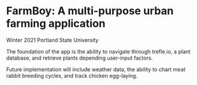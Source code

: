 # FarmBoy: A multi-purpose urban farming application 
Winter 2021 Portland State University 

The foundation of the app is the ability to navigate through trefle.io, a plant database, and retrieve plants depending user-input factors. 

Future implementation will include weather data, the ability to chart meat rabbit breeding cycles, and track chicken egg-laying. 
